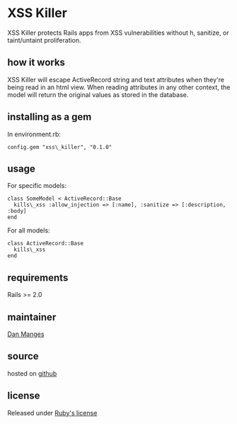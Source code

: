 XSS Killer
==========

XSS Killer protects Rails apps from XSS vulnerabilities without h, sanitize, or taint/untaint proliferation.

how it works
------------

XSS Killer will escape ActiveRecord string and text attributes when they're being read in an html view. When reading attributes in any other context, the model will return the original values as stored in the database.

installing as a gem
-------------------

In environment.rb:

    config.gem "xss\_killer", "0.1.0"

usage
-----

For specific models:

    class SomeModel < ActiveRecord::Base
      kills\_xss :allow_injection => [:name], :sanitize => [:description, :body]
    end
    
For all models:

    class ActiveRecord::Base
      kills\_xss
    end

requirements
------------

Rails >= 2.0

maintainer
----------

[Dan Manges](http://www.dcmanges.com/blog)

source
------

hosted on [github](http://github.com/dan-manges/xss_killer/tree/master)

license
-------

Released under [Ruby's license](http://www.ruby-lang.org/en/LICENSE.txt)
